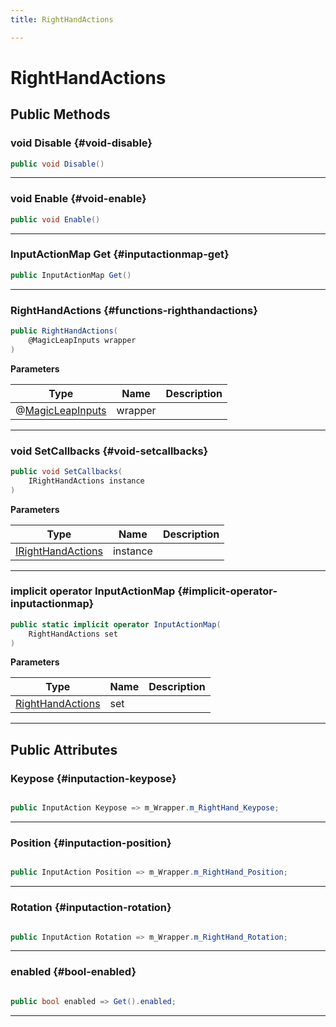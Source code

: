 ```yaml
---
title: RightHandActions

---
```


# RightHandActions










## Public Methods

### void Disable {#void-disable}

```csharp
public void Disable()
```






-----------

### void Enable {#void-enable}

```csharp
public void Enable()
```






-----------

### InputActionMap Get {#inputactionmap-get}

```csharp
public InputActionMap Get()
```






-----------

###  RightHandActions {#functions-righthandactions}

```csharp
public RightHandActions(
    @MagicLeapInputs wrapper
)
```


**Parameters**

| Type | Name  | Description  | 
|--|--|--|
| @[MagicLeapInputs](/unity-api/api/Classes/MagicLeapInputs/MagicLeapInputs.md) |wrapper||






-----------

### void SetCallbacks {#void-setcallbacks}

```csharp
public void SetCallbacks(
    IRightHandActions instance
)
```


**Parameters**

| Type | Name  | Description  | 
|--|--|--|
| [IRightHandActions](/unity-api/api/Classes/MagicLeapInputs/MagicLeapInputs.IRightHandActions.md) |instance||






-----------

### implicit operator InputActionMap {#implicit-operator-inputactionmap}

```csharp
public static implicit operator InputActionMap(
    RightHandActions set
)
```


**Parameters**

| Type | Name  | Description  | 
|--|--|--|
| [RightHandActions](/unity-api/api/Classes/MagicLeapInputs/MagicLeapInputs.RightHandActions.md) |set||






-----------

## Public Attributes

### Keypose {#inputaction-keypose}

```csharp

public InputAction Keypose => m_Wrapper.m_RightHand_Keypose;

```






-----------

### Position {#inputaction-position}

```csharp

public InputAction Position => m_Wrapper.m_RightHand_Position;

```






-----------

### Rotation {#inputaction-rotation}

```csharp

public InputAction Rotation => m_Wrapper.m_RightHand_Rotation;

```






-----------

### enabled {#bool-enabled}

```csharp

public bool enabled => Get().enabled;

```






-----------

